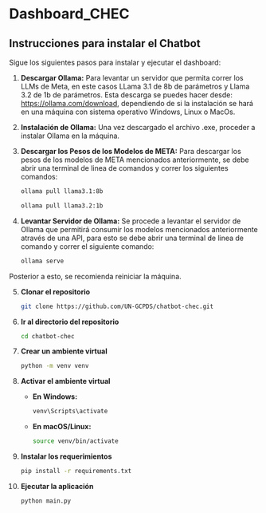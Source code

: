 # Dashboard_CHEC


## Instrucciones para instalar el Chatbot

Sigue los siguientes pasos para instalar y ejecutar el dashboard:

1. **Descargar Ollama:** Para levantar un servidor que permita correr los LLMs de Meta, en este casos LLama 3.1 de 8b de parámetros y Llama 3.2 de 1b de parámetros. Esta descarga se puedes hacer desde: https://ollama.com/download, dependiendo de si la instalación se hará en una máquina con sistema operativo Windows, Linux o MacOs.

2. **Instalación de Ollama:** Una vez descargado el archivo .exe, proceder a instalar Ollama en la máquina.

3. **Descargar los Pesos de los Modelos de META:** Para descargar los pesos de los modelos de META mencionados anteriormente, se debe abrir una terminal de linea de comandos y correr los siguientes comandos:

   ```bash
   ollama pull llama3.1:8b
   ```

   ```bash
   ollama pull llama3.2:1b
   ```

4. **Levantar Servidor de Ollama:** Se procede a levantar el servidor de Ollama que permitirá consumir los modelos mencionados anteriormente através de una API, para esto se debe abrir una terminal de linea de comando y correr el siguiente comando:

   ```bash
   ollama serve
   ```

Posterior a esto, se recomienda reiniciar la máquina.

5. **Clonar el repositorio**

   ```bash
   git clone https://github.com/UN-GCPDS/chatbot-chec.git
   ```

2. **Ir al directorio del repositorio**

   ```bash
   cd chatbot-chec
   ```

3. **Crear un ambiente virtual**

   ```bash
   python -m venv venv
   ```

4. **Activar el ambiente virtual**

   - **En Windows:**

     ```bash
     venv\Scripts\activate
     ```

   - **En macOS/Linux:**

     ```bash
     source venv/bin/activate
     ```

5. **Instalar los requerimientos**

   ```bash
   pip install -r requirements.txt
   ```

6. **Ejecutar la aplicación**

   ```bash
   python main.py
   ```
